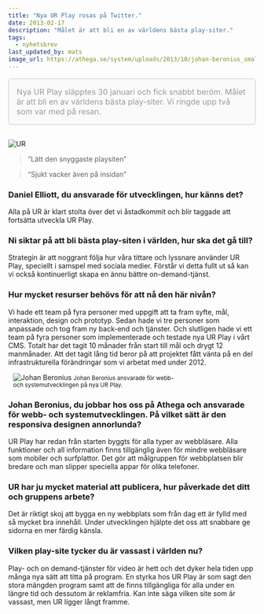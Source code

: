 ```yaml
---
title: "Nya UR Play rosas på Twitter."
date: 2013-02-17
description: "Målet är att bli en av världens bästa play-siter."
tags:
  - nyhetsbrev
last_updated_by: mats
image_url: https://athega.se/system/uploads/2013/10/johan-beronius_small.jpg
---
```

<p style="padding: 1em; background-color:#FAFAFA; border:1px solid rgba(0, 0, 0, 0.2); color:#999999; font-size:16px; text-shadow:0 0 1px white; -webkit-border-radius: 6px; -moz-border-radius: 6px; border-radius: 6px; margin-bottom:30px;">Nya UR Play släpptes 30 januari och fick snabbt beröm. Målet är att bli en av världens bästa play-siter. Vi ringde upp två som var med på resan.</p>

<img class="float_right" alt="UR" src="http://i4.createsend1.com/ei/j/65/C0E/78E/063854/ur.png" >

> “Lätt den snyggaste playsiten”

> “Sjukt vacker även på insidan”

### Daniel Elliott, du ansvarade för utvecklingen, hur känns det?

Alla på UR är klart stolta över det vi åstadkommit och blir taggade att fortsätta utveckla UR Play.

### Ni siktar på att bli bästa play-siten i världen, hur ska det gå till?
Strategin är att noggrant följa hur våra tittare och lyssnare använder UR Play, speciellt i samspel med sociala medier. Förstår vi detta fullt ut så kan vi också kontinuerligt skapa en ännu bättre on-demand-tjänst.

### Hur mycket resurser behövs för att nå den här nivån?

Vi hade ett team på fyra personer med uppgift att ta fram syfte, mål, interaktion, design och prototyp. Sedan hade vi tre personer som anpassade och tog fram ny back-end och tjänster. Och slutligen hade vi ett team på fyra personer som implementerade och testade nya UR Play i vårt CMS. Totalt har det tagit 10 månader från start till mål och drygt 12 manmånader. Att det tagit lång tid beror på att projektet fått vänta på en del infrastrukturella förändringar som vi arbetat med under 2012.

<div class="float_right" style="max-width:342px; margin-left: 10px;">
<img alt="Johan Beronius" src="http://i1.createsend1.com/ei/j/65/C0E/78E/063854/johan-beronius.jpg"/>
<small>Johan Beronius ansvarade för webb- och systemutvecklingen på nya UR Play.</small>
</div>

### Johan Beronius, du jobbar hos oss på Athega och ansvarade för webb- och systemutvecklingen. På vilket sätt är den responsiva designen annorlunda?

UR Play har redan från starten byggts för alla typer av webbläsare. Alla funktioner och all information finns tillgänglig även för mindre webbläsare som mobiler och surfplattor. Det gör att målgruppen för webbplatsen blir bredare och man slipper speciella appar för olika telefoner.

### UR har ju mycket material att publicera, hur påverkade det ditt och gruppens arbete?

Det är riktigt skoj att bygga en ny webbplats som från dag ett är fylld med så mycket bra innehåll. Under utvecklingen hjälpte det oss att snabbare ge sidorna en mer färdig känsla.

### Vilken play-site tycker du är vassast i världen nu?

Play- och on demand-tjänster för video är hett och det dyker hela tiden upp många nya sätt att titta på program. En styrka hos UR Play är som sagt den stora mängden program samt att de finns tillgängliga för alla under en längre tid och dessutom är reklamfria. Kan inte säga vilken site som är vassast, men UR ligger långt framme.
